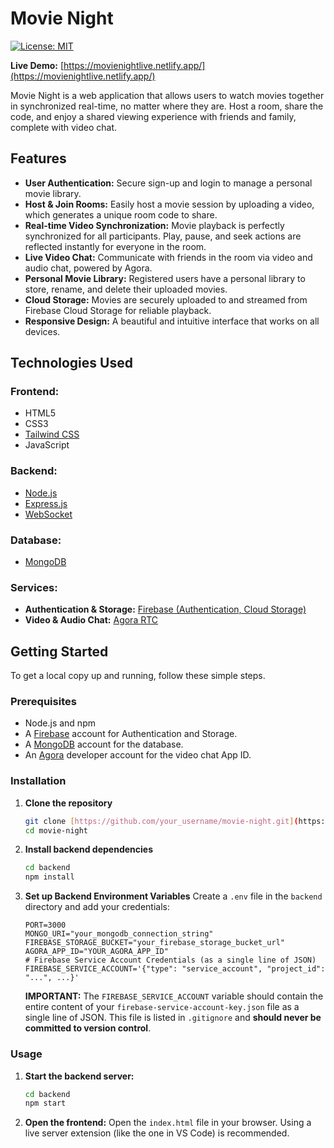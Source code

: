 # Movie Night

[![License: MIT](https://img.shields.io/badge/License-MIT-yellow.svg)](https://opensource.org/licenses/MIT)

**Live Demo:** [https://movienightlive.netlify.app/](https://movienightlive.netlify.app/)

Movie Night is a web application that allows users to watch movies together in synchronized real-time, no matter where they are. Host a room, share the code, and enjoy a shared viewing experience with friends and family, complete with video chat.

## Features

* **User Authentication:** Secure sign-up and login to manage a personal movie library.
* **Host & Join Rooms:** Easily host a movie session by uploading a video, which generates a unique room code to share.
* **Real-time Video Synchronization:** Movie playback is perfectly synchronized for all participants. Play, pause, and seek actions are reflected instantly for everyone in the room.
* **Live Video Chat:** Communicate with friends in the room via video and audio chat, powered by Agora.
* **Personal Movie Library:** Registered users have a personal library to store, rename, and delete their uploaded movies.
* **Cloud Storage:** Movies are securely uploaded to and streamed from Firebase Cloud Storage for reliable playback.
* **Responsive Design:** A beautiful and intuitive interface that works on all devices.

## Technologies Used

### Frontend:

* HTML5
* CSS3
* [Tailwind CSS](https://tailwindcss.com/)
* JavaScript

### Backend:

* [Node.js](https://nodejs.org/)
* [Express.js](https://expressjs.com/)
* [WebSocket](https://developer.mozilla.org/en-US/docs/Web/API/WebSockets_API)

### Database:

* [MongoDB](https://www.mongodb.com/)

### Services:

* **Authentication & Storage:** [Firebase (Authentication, Cloud Storage)](https://firebase.google.com/)
* **Video & Audio Chat:** [Agora RTC](https://www.agora.io/en/)

## Getting Started

To get a local copy up and running, follow these simple steps.

### Prerequisites

* Node.js and npm
* A [Firebase](https://firebase.google.com/) account for Authentication and Storage.
* A [MongoDB](https://www.mongodb.com/) account for the database.
* An [Agora](https://www.agora.io/) developer account for the video chat App ID.

### Installation

1.  **Clone the repository**
    ```sh
    git clone [https://github.com/your_username/movie-night.git](https://github.com/your_username/movie-night.git)
    cd movie-night
    ```
2.  **Install backend dependencies**
    ```sh
    cd backend
    npm install
    ```
3.  **Set up Backend Environment Variables**
    Create a `.env` file in the `backend` directory and add your credentials:
    ```env
    PORT=3000
    MONGO_URI="your_mongodb_connection_string"
    FIREBASE_STORAGE_BUCKET="your_firebase_storage_bucket_url"
    AGORA_APP_ID="YOUR_AGORA_APP_ID"
    # Firebase Service Account Credentials (as a single line of JSON)
    FIREBASE_SERVICE_ACCOUNT='{"type": "service_account", "project_id": "...", ...}'
    ```
    **IMPORTANT:** The `FIREBASE_SERVICE_ACCOUNT` variable should contain the entire content of your `firebase-service-account-key.json` file as a single line of JSON. This file is listed in `.gitignore` and **should never be committed to version control**.

### Usage

1.  **Start the backend server:**
    ```sh
    cd backend
    npm start
    ```
2.  **Open the frontend:**
    Open the `index.html` file in your browser. Using a live server extension (like the one in VS Code) is recommended.